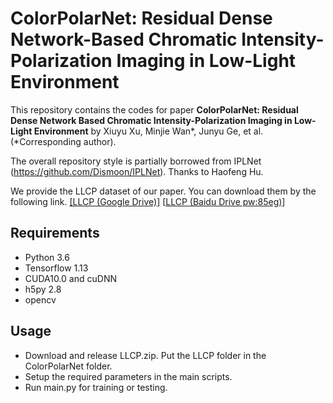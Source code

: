# ColorPolarNet: Residual Dense Network-Based Chromatic Intensity-Polarization Imaging in Low-Light Environment
This repository contains the codes for paper **ColorPolarNet: Residual Dense Network Based Chromatic Intensity-Polarization Imaging in Low-Light Environment** by Xiuyu Xu, Minjie Wan*, Junyu Ge, et al. (*Corresponding author).

The overall repository style is partially borrowed from IPLNet (https://github.com/Dismoon/IPLNet). Thanks to Haofeng Hu.

We provide the LLCP dataset of our paper. You can download them by the following link.
[[LLCP (Google Drive)]](https://drive.google.com/file/d/18f4e7z4eakeYKGI8Hl7zRRZD--GSCPws/view?usp=sharing)
[[LLCP (Baidu Drive pw:85eg)](https://pan.baidu.com/s/1JaMtABYMhlKWJdsLy6QZnw?pwd=85eg)]

## Requirements
- Python 3.6
- Tensorflow 1.13
- CUDA10.0 and cuDNN
- h5py 2.8
- opencv
## Usage
- Download and release LLCP.zip. Put the LLCP folder in the ColorPolarNet folder. 
- Setup the required parameters in the main scripts.
- Run main.py for training or testing.

